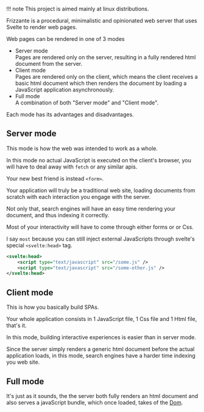 !!! note
    This project is aimed mainly at linux distributions.

Frizzante is a procedural, minimalistic and opinionated web server that uses Svelte to render web pages.

Web pages can be rendered in one of 3 modes

- Server mode<br/>
    Pages are rendered only on the server, resulting in a fully rendered html document from the server.
- Client mode<br/>
    Pages are rendered only on the client, which means the client receives a basic html document which then renders the document by loading a JavaScript application asynchronously.
- Full mode<br/>
    A combination of both "Server mode" and "Client mode".


Each mode has its advantages and disadvantages.


## Server mode

This mode is how the web was intended to work as a whole.

In this mode no actual JavaScript is executed on the client's browser, you will have to deal away with `fetch` or any similar apis.

Your new best friend is instead `<form>`.

Your application will truly be a traditional web site, loading documents from scratch with each interaction you engage with the server.

Not only that, search engines will have an easy time rendering your document, and thus indexing it correctly.

Most of your interactivity will have to come through either forms or or Css.

I say `most` because you can still inject external JavaScripts through svelte's special `<svelte:head>` tag.

```xml
<svelte:head>
    <script type="text/javascript" src="/some.js" />
    <script type="text/javascript" src="/some-other.js" />
</svelte:head>
```

## Client mode

This is how you basically build SPAs.

Your whole application consists in 1 JavaScript file, 1 Css file and 1 Html file, that's it.

In this mode, building interactive experiences is easier than in server mode.

Since the server simply renders a generic html document before the actual application loads, in this mode, search engines have a harder time indexing you web site.

## Full mode

It's just as it sounds, the the server both fully renders an html document and also serves a javaScript bundle, which once loaded, takes of the [Dom](https://en.wikipedia.org/wiki/Document_Object_Model).